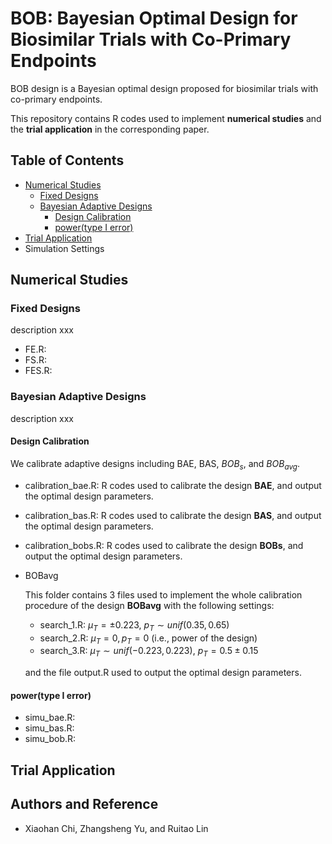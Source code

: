 # BOB: Bayesian Optimal Design for Biosimilar Trials with Co-Primary Endpoints

BOB design is a Bayesian optimal design proposed for biosimilar trials with co-primary endpoints. 

This repository contains R codes used to implement **numerical studies** and the **trial application** in the corresponding paper.

## Table of Contents

- [Numerical Studies](#numerical-studies)
  - [Fixed Designs](#Fixed-Designs)
  - [Bayesian Adaptive Designs](#Bayesian-Adaptive-Designs)
    - [Design Calibration](#Design-Calibration)
    - [power(type I error)](#power(type-I-error))
- [Trial Application](#trial-application)
- Simulation Settings

## Numerical Studies

### Fixed Designs

description xxx

* FE.R:
* FS.R:
* FES.R:

### Bayesian Adaptive Designs

description xxx

#### Design Calibration

We calibrate adaptive designs including BAE, BAS, $BOB_s$,  and $BOB_{avg}$.

* calibration_bae.R: R codes used to calibrate the design **BAE**, and output the optimal design parameters.
* calibration_bas.R: R codes used to calibrate the design **BAS**, and output the optimal design parameters.
* calibration_bobs.R: R codes used to calibrate the design **BOBs**, and output the optimal design parameters.

* BOBavg

  This folder contains 3 files used to implement the whole calibration procedure of the design **BOBavg** with the following settings: 

  * search_1.R: $\mu_T=\pm 0.223$, $p_T \sim unif(0.35,0.65)$
  * search_2.R: $\mu_T=0, p_T=0$ (i.e., power of the design)
  * search_3.R: $\mu_T \sim unif(-0.223,0.223)$, $p_T=0.5\pm 0.15$

  and the file output.R used to output the optimal design parameters.

#### **power(type I error)**



* simu_bae.R:
* simu_bas.R:
* simu_bob.R:





## Trial Application





## Authors and Reference

* Xiaohan Chi, Zhangsheng Yu, and Ruitao Lin

  
